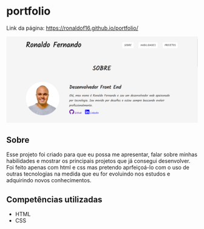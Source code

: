# portfolio

Link da página: <https://ronaldof16.github.io/portfolio/>

![design do projeto](img/portfolio-img.png)

## Sobre

Esse projeto foi criado para que eu possa me apresentar, falar sobre minhas habilidades e mostrar os principais projetos
que já consegui desenvolver. Foi feito apenas com html e css mas pretendo aprfeiçoá-lo com o uso de outras tecnologias na 
medida que eu for evoluindo nos estudos e adquirindo novos conhecimentos. 

## Competências utilizadas

* HTML
* CSS
